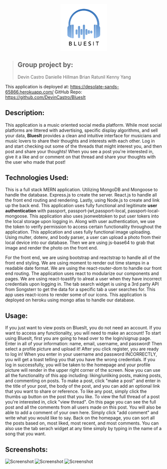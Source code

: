 <div align="center">
<img src="./client/src/logo.png" alt="Kitten"
    title="BluesIt" width="150" height="150" />
</div>

> ## **Group project by:**
> Devin Castro
> Danielle Hillman
> Brian Ratunil
> Kenny Yang

This application is deployed at: https://desolate-sands-65866.herokuapp.com/
GitHub Repo: https://github.com/DevinCastro/BluesIt

## Description:
This application is a music oriented social media platform.  While most social platforms are littered with advertising, specific display algorithms, and sell your data, **BluesIt** provides a clean and intuitive interface for musicians and music lovers to share their thoughts and interests with each other.  Log in and start checking out some of the threads that might interest you, and then post and share your thoughts!  When you see a post you're interested in, give it a like and or comment on that thread and share your thoughts with the user who made that post!

## Technologies Used:
This is a full stack MERN application.  Utilizing MongoDB and Mongoose to handle the database.  Express.js to create the server.  React.js to handle all the front end routing and rendering.  Lastly, using Node.js to create and link up the back end.  This application uses fully functional and legitimate **user authentication** with passport, passport-jwt,passport-local, passport-local-mongoose.  This application also uses jsonwebtoken to put user tokers into the local storage upon logging in.  Along with user authentication, we use the token to verify permission to access certain functionality throughout the application.  This application and uses fully functional image uploading.  Using multer, dotenv, and body parser, a user can upload a photo from their local device into our database.  Then we are using js-base64 to grab that image and render the photo on the front end.  

For the front end, we are using bootstrap and reactstrap to handle all of the front end styling.  We are using moment to render out time stamps in a readable date format.  We are using the react-router-dom to handle our front end routing.  The application uses react to modularize our components and pages.  We are using react-toastify to alreat a user when they have incorrect credentials upon logging in.  The tab search widget is using a 3rd party API from Songsterr to get the data for a specific tab a user searches for.  This app uses react-icons to render some of our icons.  This application is deployed on heroku using mongo atlas to handle our database.  

## Usage:
If you just want to view posts on BluesIt, you do not need an account.  If you want to access any functionality, you will need to make an account! To start using BluesIt, first you are going to head over to the login/signup page.  Enter in all of your information: name, email, username, and password!  Then select a profile picture and upload it!  After you click register, you are ready to log in!  When you enter in your username and password INCORRECTLY, you will get a toast telling you that you have the wrong credentials.  If you log in successfully, you will be taken to the homepage and your profile picture will render in the upper right corner of the screen.  Now you can use all the functionality of this app including: liking/unliking posts, making posts, and commenting on posts.  To make a post, click "make a post" and enter in the title of your post, the body of the post, and you can add an optional link that you want to share or reference.  To like any post, simply click the thumbs up button on the post that you like.  To view the full thread of a post you're interested in, click "view thread".  On this page you can see the full post and all the comments from all users made on this post.  You will also be able to add a comment of your own here.  Simply click "add comment" and write what you would like to say.  Back on the homepage, you can sort all the posts based on, most liked, most recent, and most comments.  You can also use the tab serach widget at any time simply by typing in the name of a song that you want.  

## Screenshots:
![Screenshot](https://user-images.githubusercontent.com/65981639/94970039-a4c80e80-04b8-11eb-93fa-76592b62facc.png)
![Screenshot](https://user-images.githubusercontent.com/65981639/94967171-6aa83e00-04b3-11eb-9d37-dc07c5ba3dae.png)
![Screenshot](https://user-images.githubusercontent.com/65981639/94967354-bfe44f80-04b3-11eb-8295-17b95a4acd56.png)
